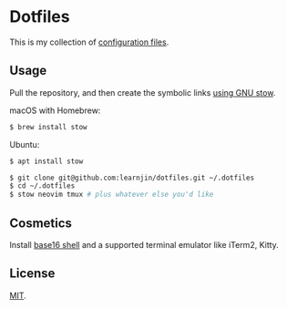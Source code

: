 Dotfiles
========

This is my collection of [configuration files](http://dotfiles.github.io/).

Usage
-----

Pull the repository, and then create the symbolic links [using GNU
stow](https://alexpearce.me/2016/02/managing-dotfiles-with-stow/).

macOS with Homebrew:
```bash
$ brew install stow
```

Ubuntu:
```bash
$ apt install stow
```

```bash
$ git clone git@github.com:learnjin/dotfiles.git ~/.dotfiles
$ cd ~/.dotfiles
$ stow neovim tmux # plus whatever else you'd like
```

Cosmetics
---------
Install [base16 shell](https://github.com/chriskempson/base16-shell) and a supported
terminal emulator like iTerm2, Kitty.

License
-------

[MIT](http://opensource.org/licenses/MIT).
